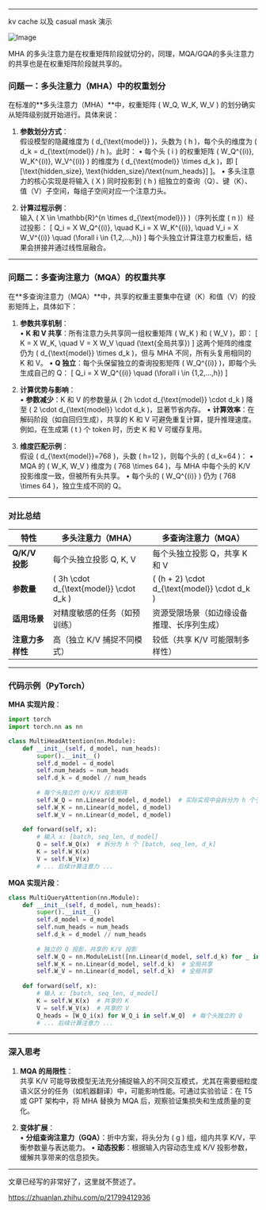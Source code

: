 
---

kv cache 以及 casual mask 演示

![Image](https://github.com/user-attachments/assets/53697fd5-e62f-4a07-95d2-c33fa0265279)

MHA 的多头注意力是在权重矩阵阶段就切分的，同理，MQA/GQA的多头注意力的共享也是在权重矩阵阶段就共享的。

### 问题一：多头注意力（MHA）中的权重划分
在标准的**多头注意力（MHA）**中，权重矩阵 \( W_Q, W_K, W_V \) 的划分确实从矩阵级别就开始进行。具体来说：
1. **参数划分方式**：  
   假设模型的隐藏维度为 \( d_{\text{model}} \)，头数为 \( h \)，每个头的维度为 \( d_k = d_{\text{model}} / h \)。此时：
   • 每个头 \( i \) 的权重矩阵 \( W_Q^{(i)}, W_K^{(i)}, W_V^{(i)} \) 的维度为 \( d_{\text{model}} \times d_k \)，即 \[ [\text{hidden\_size}, \text{hidden\_size}/\text{num\_heads}] \]。
   • 多头注意力的核心实现是将输入 \( X \) 同时投影到 \( h \) 组独立的查询（Q）、键（K）、值（V）子空间，每组子空间对应一个注意力头。

2. **计算过程示例**：  
   输入 \( X \in \mathbb{R}^{n \times d_{\text{model}}} \)（序列长度 \( n \)）经过投影：
   \[
   Q_i = X W_Q^{(i)}, \quad K_i = X W_K^{(i)}, \quad V_i = X W_V^{(i)} \quad (\forall i \in \{1,2,...,h\})
   \]
   每个头独立计算注意力权重后，结果会拼接并通过线性层融合。

---

### 问题二：多查询注意力（MQA）的权重共享
在**多查询注意力（MQA）**中，共享的权重主要集中在键（K）和值（V）的投影矩阵上，具体如下：
1. **参数共享机制**：  
   • **K 和 V 共享**：所有注意力头共享同一组权重矩阵 \( W_K \) 和 \( W_V \)，即：
     \[
     K = X W_K, \quad V = X W_V \quad (\text{全局共享})
     \]
     这两个矩阵的维度仍为 \( d_{\text{model}} \times d_k \)，但与 MHA 不同，所有头复用相同的 K 和 V。
   • **Q 独立**：每个头保留独立的查询投影矩阵 \( W_Q^{(i)} \)，即每个头生成自己的 Q：
     \[
     Q_i = X W_Q^{(i)} \quad (\forall i \in \{1,2,...,h\})
     \]

2. **计算优势与影响**：  
   • **参数减少**：K 和 V 的参数量从 \( 2h \cdot d_{\text{model}} \cdot d_k \) 降至 \( 2 \cdot d_{\text{model}} \cdot d_k \)，显著节省内存。
   • **计算效率**：在解码阶段（如自回归生成），共享的 K 和 V 可避免重复计算，提升推理速度。例如，在生成第 \( t \) 个 token 时，历史 K 和 V 可缓存复用。

3. **维度匹配示例**：  
   假设 \( d_{\text{model}}=768 \)，头数 \( h=12 \)，则每个头的 \( d_k=64 \)：
   • MQA 的 \( W_K, W_V \) 维度为 \( 768 \times 64 \)，与 MHA 中每个头的 K/V 投影维度一致，但被所有头共享。
   • 每个头的 \( W_Q^{(i)} \) 仍为 \( 768 \times 64 \)，独立生成不同的 Q。

---

### 对比总结
| **特性**               | **多头注意力（MHA）**                          | **多查询注意力（MQA）**                      |
|------------------------|---------------------------------------------|------------------------------------------|
| **Q/K/V 投影**         | 每个头独立投影 Q, K, V                       | 每个头独立投影 Q，共享 K 和 V                 |
| **参数量**             | \( 3h \cdot d_{\text{model}} \cdot d_k \)   | \( (h + 2) \cdot d_{\text{model}} \cdot d_k \) |
| **适用场景**           | 对精度敏感的任务（如预训练）                   | 资源受限场景（如边缘设备推理、长序列生成）       |
| **注意力多样性**       | 高（独立 K/V 捕捉不同模式）                   | 较低（共享 K/V 可能限制多样性）                |

---

### 代码示例（PyTorch）
**MHA 实现片段**：
```python
import torch
import torch.nn as nn

class MultiHeadAttention(nn.Module):
    def __init__(self, d_model, num_heads):
        super().__init__()
        self.d_model = d_model
        self.num_heads = num_heads
        self.d_k = d_model // num_heads
        
        # 每个头独立的 Q/K/V 投影矩阵
        self.W_Q = nn.Linear(d_model, d_model)  # 实际实现中会拆分为 h 个子矩阵
        self.W_K = nn.Linear(d_model, d_model)
        self.W_V = nn.Linear(d_model, d_model)
    
    def forward(self, x):
        # 输入 x: [batch, seq_len, d_model]
        Q = self.W_Q(x)  # 拆分为 h 个 [batch, seq_len, d_k]
        K = self.W_K(x)
        V = self.W_V(x)
        # ... 后续计算注意力 ...
```

**MQA 实现片段**：
```python
class MultiQueryAttention(nn.Module):
    def __init__(self, d_model, num_heads):
        super().__init__()
        self.d_model = d_model
        self.num_heads = num_heads
        self.d_k = d_model // num_heads
        
        # 独立的 Q 投影，共享的 K/V 投影
        self.W_Q = nn.ModuleList([nn.Linear(d_model, self.d_k) for _ in range(num_heads)])
        self.W_K = nn.Linear(d_model, self.d_k)  # 全局共享
        self.W_V = nn.Linear(d_model, self.d_k)  # 全局共享
    
    def forward(self, x):
        # 输入 x: [batch, seq_len, d_model]
        K = self.W_K(x)  # 共享的 K
        V = self.W_V(x)  # 共享的 V
        Q_heads = [W_Q_i(x) for W_Q_i in self.W_Q]  # 每个头独立的 Q
        # ... 后续计算注意力 ...
```

---

### 深入思考
1. **MQA 的局限性**：  
   共享 K/V 可能导致模型无法充分捕捉输入的不同交互模式，尤其在需要细粒度语义区分的任务（如机器翻译）中，可能影响性能。可通过实验验证：在 T5 或 GPT 架构中，将 MHA 替换为 MQA 后，观察验证集损失和生成质量的变化。

2. **变体扩展**：  
   • **分组查询注意力（GQA）**：折中方案，将头分为 \( g \) 组，组内共享 K/V，平衡参数量与表达能力。
   • **动态投影**：根据输入内容动态生成 K/V 投影参数，缓解共享带来的信息损失。

---

文章已经写的非常好了，这里就不赘述了。

https://zhuanlan.zhihu.com/p/21799412936

